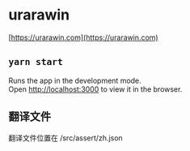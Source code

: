 # urarawin
[https://urarawin.com](https://urarawin.com)

## `yarn start`

Runs the app in the development mode.\
Open [http://localhost:3000](http://localhost:3000) to view it in the browser.


## 翻译文件
翻译文件位置在 /src/assert/zh.json
